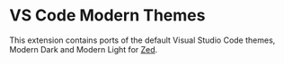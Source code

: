 # VS Code Modern Themes

This extension contains ports of the default Visual Studio Code themes, Modern Dark and Modern Light for [Zed](https://zed.dev).
